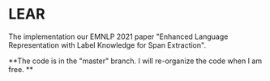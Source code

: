 # LEAR
The implementation our EMNLP 2021 paper "Enhanced Language Representation with Label Knowledge for Span Extraction".

**The code is in the "master" branch. I will re-organize the code when I am free. **
